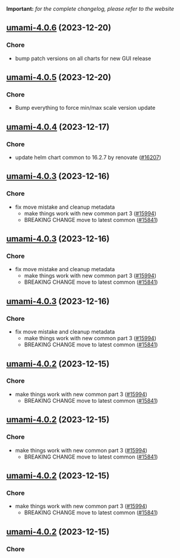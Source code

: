 **Important:**
*for the complete changelog, please refer to the website*




## [umami-4.0.6](https://github.com/truecharts/charts/compare/umami-4.0.5...umami-4.0.6) (2023-12-20)

### Chore

- bump patch versions on all charts for new GUI release
  
  


## [umami-4.0.5](https://github.com/truecharts/charts/compare/umami-4.0.4...umami-4.0.5) (2023-12-20)

### Chore

- Bump everything to force min/max scale version update
  
  


## [umami-4.0.4](https://github.com/truecharts/charts/compare/umami-4.0.3...umami-4.0.4) (2023-12-17)

### Chore

- update helm chart common to 16.2.7 by renovate ([#16207](https://github.com/truecharts/charts/issues/16207))
  
  


## [umami-4.0.3](https://github.com/truecharts/charts/compare/umami-3.0.26...umami-4.0.3) (2023-12-16)

### Chore

- fix move mistake and cleanup metadata
  - make things work with new common part 3 ([#15994](https://github.com/truecharts/charts/issues/15994))
  - BREAKING CHANGE move to latest common ([#15841](https://github.com/truecharts/charts/issues/15841))
  
  


## [umami-4.0.3](https://github.com/truecharts/charts/compare/umami-3.0.26...umami-4.0.3) (2023-12-16)

### Chore

- fix move mistake and cleanup metadata
  - make things work with new common part 3 ([#15994](https://github.com/truecharts/charts/issues/15994))
  - BREAKING CHANGE move to latest common ([#15841](https://github.com/truecharts/charts/issues/15841))
  
  


## [umami-4.0.3](https://github.com/truecharts/charts/compare/umami-3.0.26...umami-4.0.3) (2023-12-16)

### Chore

- fix move mistake and cleanup metadata
  - make things work with new common part 3 ([#15994](https://github.com/truecharts/charts/issues/15994))
  - BREAKING CHANGE move to latest common ([#15841](https://github.com/truecharts/charts/issues/15841))
  
  


## [umami-4.0.2](https://github.com/truecharts/charts/compare/umami-3.0.26...umami-4.0.2) (2023-12-15)

### Chore

- make things work with new common part 3 ([#15994](https://github.com/truecharts/charts/issues/15994))
  - BREAKING CHANGE move to latest common ([#15841](https://github.com/truecharts/charts/issues/15841))
  
  


## [umami-4.0.2](https://github.com/truecharts/charts/compare/umami-3.0.26...umami-4.0.2) (2023-12-15)

### Chore

- make things work with new common part 3 ([#15994](https://github.com/truecharts/charts/issues/15994))
  - BREAKING CHANGE move to latest common ([#15841](https://github.com/truecharts/charts/issues/15841))
  
  


## [umami-4.0.2](https://github.com/truecharts/charts/compare/umami-3.0.26...umami-4.0.2) (2023-12-15)

### Chore

- make things work with new common part 3 ([#15994](https://github.com/truecharts/charts/issues/15994))
  - BREAKING CHANGE move to latest common ([#15841](https://github.com/truecharts/charts/issues/15841))
  
  


## [umami-4.0.2](https://github.com/truecharts/charts/compare/umami-3.0.26...umami-4.0.2) (2023-12-15)

### Chore
